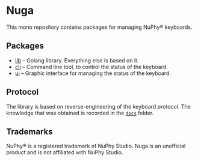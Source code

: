 # Nuga

This mono repository contains packages for managing NuPhy® keyboards.

## Packages

* [lib](./lib/) – Golang library. Everything else is based on it.
* [cli](./cli/) – Command line tool, to control the status of the keyboard.
* [ui](./ui/) – Graphic interface for managing the status of the keyboard.

## Protocol

The library is based on reverse-engineering of the keyboard protocol. The knowledge that was obtained is recorded in the [`docs`](./docs/) folder.

## Trademarks

NuPhy® is a registered trademark of NuPhy Studio. Nuga is an unofficial product and is not affiliated with NuPhy Studio.
